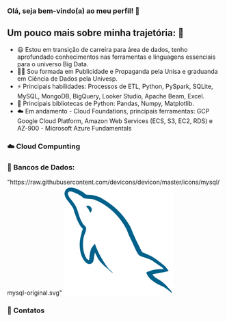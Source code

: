 ### Olá, seja bem-vindo(a) ao meu perfil! 👋

## Um pouco mais sobre minha trajetória: 💬

* 😃 Estou em transição de carreira para área de dados, tenho aprofundado conhecimentos nas ferramentas e linguagens essenciais para o universo Big Data.
* 👨‍🎓 Sou formada em Publicidade e Propaganda pela Unisa e graduanda em Ciência de Dados pela Univesp.
* ⚡ Principais habilidades: Processos de ETL, Python, PySpark, SQLite, MySQL, MongoDB, BigQuery, Looker Studio, Apache Beam, Excel.
* 🔧 Principais bibliotecas de Python: Pandas, Numpy, Matplotlib.
* ☁️ Em andamento - Cloud Foundations, principais ferramentas: GCP Google Cloud Platform, Amazon Web Services (ECS, S3, EC2, RDS) e AZ-900 -  Microsoft Azure Fundamentals

### ☁️ Cloud Compunting
### 🎲 Bancos de Dados:
<picture>
"https://raw.githubusercontent.com/devicons/devicon/master/icons/mysql/mysql-original.svg" 
</picture>

<picture>
 <source media="(prefers-color-scheme: dark)" srcset="https://raw.githubusercontent.com/devicons/devicon/master/icons/mysql/mysql-original.svg">
 <source media="(prefers-color-scheme: light)" srcset="https://raw.githubusercontent.com/devicons/devicon/master/icons/mysql/mysql-original.svg">
 <img alt="YOUR-ALT-TEXT" src="https://raw.githubusercontent.com/devicons/devicon/master/icons/mysql/mysql-original.svg">
</picture>

### 💬 Contatos
